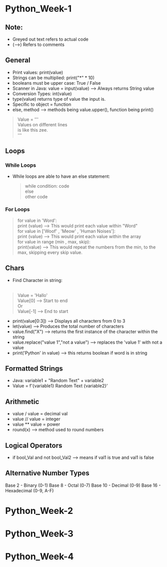 # Python_Week-1
## Note: 
- Greyed out text refers to actual code
- (-->) Refers to comments

## General
- Print values: print(value)
- Strings can be multiplied: print("*" * 10)
- booleans must be upper case: True / False
- Scanner in Java: value = input(value) --> Always returns String value
- Conversion Types: int(value)
- type(value) returns type of value the input is.
- Specific to object = function
- else, method --> methods being value.upper(), function being print()

>  Value = ''' <br>
>  Values on different lines <br>
>  is like this zee. <br>
>  '''

## Loops
### While Loops
- While loops are able to have an else statement:
  > while condition:
    > code <br>
    > else <br>
    > other code 
  
### For Loops
> for value in 'Word': <br>
> print (value) --> This would print each value within "Word" <br>
> for value in ['Woof' , 'Meow' , 'Human Noises']: <br>
> print (value) --> This would print each value within the array <br>
> for value in range (min , max, skip): <br>
> print(value) --> This would repeat the numbers from the min, to the max, skipping every skip value.

## Chars
- Find Character in string: <br><br> 
> Value = 'Hallo'<br>
> Value[0] --> Start to end <br>
> Or <br>
> Value[-1] --> End to start <br>
- print(value[0:3]) --> Displays all characters from 0 to 3
- let(value) --> Produces the total number of characters
- value.find("X") --> returns the first instance of the character within the string  <br>
- value.replace("value 1","not a value") --> replaces the 'value 1' with not a value <br>
- print('Python' in value) --> this returns boolean if word is in string


## Formatted Strings
- Java: variable1 + "Random Text" + variable2
- Value = f'{variable1} Random Text {variable2}'

## Arithmetic
- value / value = decimal val
- value // value = integer
- value ** value = power
- round(x) --> method used to round numbers

## Logical Operators
- if bool_Val and not bool_Val2 --> means if val1 is true and val1 is false

## Alternative Number Types
Base 2 - Binary (0-1)
Base 8 - Octal (0-7)
Base 10 - Decimal (0-9)
Base 16 - Hexadecimal (0-9, A-F)


# Python_Week-2

# Python_Week-3

# Python_Week-4


